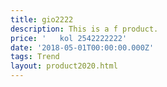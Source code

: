 ```yaml
---
title: gio2222
description: This is a f product.
price: '   kol 2542222222'
date: '2018-05-01T00:00:00.000Z'
tags: Trend
layout: product2020.html
---
```


